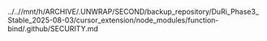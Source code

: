 ../..//mnt/h/ARCHIVE/.UNWRAP/SECOND/backup_repository/DuRi_Phase3_Stable_2025-08-03/cursor_extension/node_modules/function-bind/.github/SECURITY.md